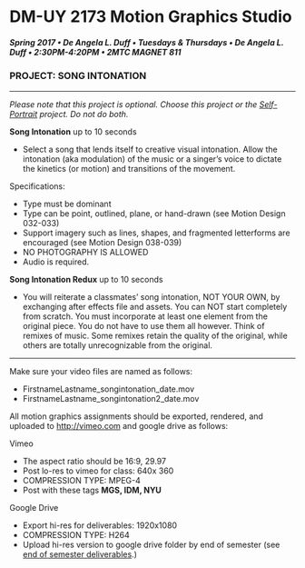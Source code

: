 # DM-UY 2173 Motion Graphics Studio

##### Spring 2017 • De Angela L. Duff • Tuesdays &amp; Thursdays • De Angela L. Duff • 2:30PM-4:20PM • 2MTC MAGNET 811

### PROJECT: SONG INTONATION

---

*Please note that this project is optional. Choose this project or the [Self-Portrait](projects_self_portrait.md) project. Do not do both.*

**Song Intonation** up to 10 seconds

* Select a song that lends itself to creative visual intonation. Allow the intonation
(aka modulation) of the music or a singer’s voice to dictate the kinetics (or motion) and transitions of the movement.

Specifications:
* Type must be dominant
* Type can be point, outlined, plane, or hand-drawn (see Motion Design
032-033)
* Support imagery such as lines, shapes, and fragmented letterforms are
encouraged (see Motion Design 038-039)
* NO PHOTOGRAPHY IS ALLOWED
* Audio is required.

**Song Intonation Redux**   up to 10 seconds  

* You will reiterate a classmates’ song intonation, NOT YOUR OWN, by
exchanging after effects file and assets. You can NOT start completely
from scratch. You must incorporate at least one element from the original
piece. You do not have to use them all however. Think of remixes of music.
Some remixes retain the quality of the original, while others are totally
unrecognizable from the original. 

---

Make sure your video files are named as follows:
* FirstnameLastname_songintonation_date.mov
* FirstnameLastname_songintonation2_date.mov

All motion graphics assignments should be exported, rendered, and uploaded to http://vimeo.com and google drive as follows:

Vimeo
* The aspect ratio should be 16:9, 29.97
* Post lo-res to vimeo for class: 640x 360
* COMPRESSION TYPE: MPEG-4
* Post with these tags **MGS, IDM, NYU**

Google Drive
* Export hi-res for deliverables: 1920x1080
* COMPRESSION TYPE: H264
* Upload hi-res version to google drive folder by end of semester (see [end of semester deliverables](end_of_semester_deliverables.md).)